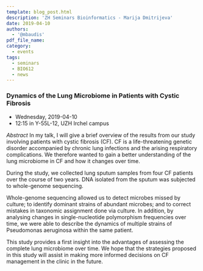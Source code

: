 ```yaml
---
template: blog_post.html
description: 'ZH Seminars Bioinformatics - Marija Dmitrijeva'
date: 2019-04-10
authors:
  - '@mbaudis'
pdf_file_name:
category:
  - events
tags:
  - seminars
  - BIO612
  - news
---
```


### Dynamics of the Lung Microbiome in Patients with Cystic Fibrosis

* Wednesday, 2019-04-10
* 12:15 in Y-55L-12, UZH Irchel campus

<!--more-->

*Abstract* In my talk, I will give a brief overview of the results from our study involving patients with cystic fibrosis (CF). CF is a life-threatening genetic disorder accompanied by chronic lung infections and the arising respiratory complications. We therefore wanted to gain a better understanding of the lung microbiome in CF and how it changes over time.

During the study, we collected lung sputum samples from four CF patients over the course of two years. DNA isolated from the sputum was subjected to whole-genome sequencing.
  
Whole-genome sequencing allowed us to detect microbes missed by culture; to identify dominant strains of abundant microbes; and to correct mistakes in taxonomic assignment done via culture. In addition, by analysing changes in single-nucleotide polymorphism frequencies over time, we were able to describe the dynamics of multiple strains of Pseudomonas aeruginosa within the same patient.
    
This study provides a first insight into the advantages of assessing the complete lung microbiome over time. We hope that the strategies proposed in this study will assist in making more informed decisions on CF management in the clinic in the future.
